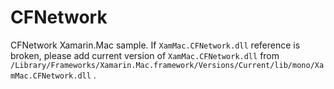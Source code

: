 CFNetwork
=========

CFNetwork Xamarin.Mac sample.
If `XamMac.CFNetwork.dll` reference is broken, please add current version of `XamMac.CFNetwork.dll` from `/Library/Frameworks/Xamarin.Mac.framework/Versions/Current/lib/mono/XamMac.CFNetwork.dll` .